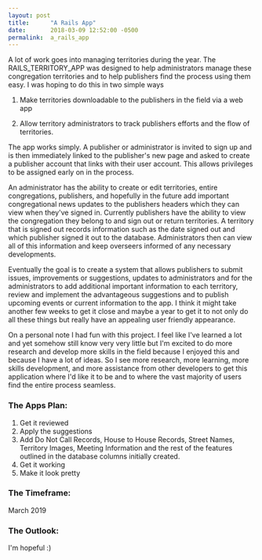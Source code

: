 ```yaml
---
layout: post
title:      "A Rails App"
date:       2018-03-09 12:52:00 -0500
permalink:  a_rails_app
---
```



 A lot of work goes into managing territories during the year.  The RAILS_TERRITORY_APP  was designed to help administrators manage these congregation territories and to help publishers find the process using them easy.  I was hoping to do this in two simple ways
 
1.  Make territories downloadable to the publishers in the field via a web app 

2.   Allow territory administrators to track publishers efforts and the flow of territories.

The app works simply.   A publisher or administrator is invited to sign up and is then immediately linked to the publisher's new page and asked to create a publisher account that links with their user account.  This allows privileges to be assigned early on in the process.   
	
 An administrator has the ability to create or edit territories,  entire congregations, publishers, and hopefully in the future add important congregational news updates to the publishers headers  which they can view when they've signed in.  Currently	publishers have the ability to view the congregation they belong to and sign out or return territories.  A territory that is signed out records information such as the date signed out and which publisher signed it out to the database.   Administrators then can view all of this information and keep overseers informed of any  necessary developments. 

 Eventually the goal  is to create a system that allows publishers to submit issues, improvements  or suggestions,  updates to administrators and for the administrators to add additional important information to each territory, review and implement the advantageous suggestions and to publish upcoming events or current information to the app.   I think it might take another few weeks to get it close and maybe a year to get it to not only do all these things but really have an appealing user friendly appearance.

On a personal note I had fun with this project.  I feel like I've learned a lot and yet somehow still know very very little but I'm excited to do more research and develop more skills in the field because I enjoyed this and because I have a lot of ideas.  So I see more research, more learning, more skills development, and more assistance from other developers to get this application where I'd like it to be and to where the vast majority of users find the entire process seamless.

	
### The Apps Plan:



1.  Get it reviewed
2.  Apply the suggestions
3.  Add Do Not Call Records, House to House Records, Street Names, Territory Images, Meeting Information and the rest of the features outlined in the database columns initially created.
4.  Get it working
5.  Make it look pretty

### The Timeframe:



March 2019

### The Outlook:



I'm hopeful :) 

